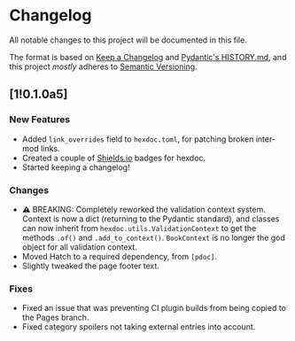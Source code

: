 # Changelog

All notable changes to this project will be documented in this file.

The format is based on [Keep a Changelog](https://keepachangelog.com/en/1.1.0/) and [Pydantic's HISTORY.md](https://github.com/pydantic/pydantic/blob/main/HISTORY.md), and this project *mostly* adheres to [Semantic Versioning](https://semver.org/spec/v2.0.0.html).

## [1!0.1.0a5]

### New Features

- Added `link_overrides` field to `hexdoc.toml`, for patching broken inter-mod links.
- Created a couple of [Shields.io](https://shields.io) badges for hexdoc.
- Started keeping a changelog!

### Changes

- ⚠️ BREAKING: Completely reworked the validation context system. Context is now a dict (returning to the Pydantic standard), and classes can now inherit from `hexdoc.utils.ValidationContext` to get the methods `.of()` and `.add_to_context()`. `BookContext` is no longer the god object for all validation context.
- Moved Hatch to a required dependency, from `[pdoc]`.
- Slightly tweaked the page footer text.

### Fixes

- Fixed an issue that was preventing CI plugin builds from being copied to the Pages branch.
- Fixed category spoilers not taking external entries into account.
